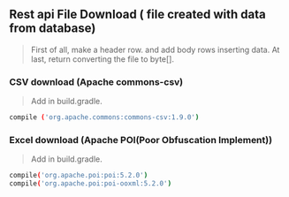 ## Rest api File Download ( file created with data from database)
> First of all, make a header row. 
and add body rows inserting data. 
At last, return converting the file to byte[].

### CSV download (Apache commons-csv)
> Add in build.gradle. 

```bash
compile ('org.apache.commons:commons-csv:1.9.0')
```

### Excel download (Apache POI(Poor Obfuscation Implement))
> Add in build.gradle. 

```bash
compile('org.apache.poi:poi:5.2.0')
compile('org.apache.poi:poi-ooxml:5.2.0')
```
